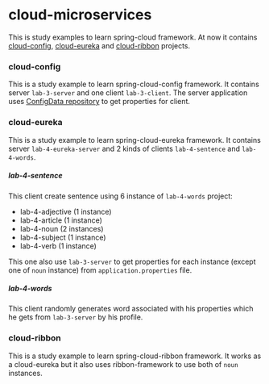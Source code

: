 # cloud-microservices

This is study examples to learn spring-cloud framework. At now it contains 
[cloud-config](https://github.com/AydarZaynutdinov/cloud-microservices/tree/master/cloud-config),
[cloud-eureka](https://github.com/AydarZaynutdinov/cloud-microservices/tree/master/cloud-eureka) and 
[cloud-ribbon](https://github.com/AydarZaynutdinov/cloud-microservices/tree/master/cloud-ribbon) projects.



### cloud-config
This is a study example to learn spring-cloud-config framework. It contains server `lab-3-server` and 
one client `lab-3-client`. The server application uses [ConfigData repository](https://github.com/AydarZaynutdinov/ConfigData) 
to get properties for client.


### cloud-eureka
This is a study example to learn spring-cloud-eureka framework. It contains server `lab-4-eureka-server` and 
2 kinds of clients `lab-4-sentence` and `lab-4-words`. 

##### lab-4-sentence
This client create sentence using 6 instance of `lab-4-words` project:
 - lab-4-adjective (1 instance)
 - lab-4-article (1 instance)
 - lab-4-noun (2 instances)
 - lab-4-subject (1 instance)
 - lab-4-verb (1 instance)
 
This one also use `lab-3-server` to get properties for each instance (except one of `noun` instance) 
from `application.properties` file.

##### lab-4-words
This client randomly generates word associated with his properties which he gets from `lab-3-server` by his profile.

### cloud-ribbon
This is a study example to learn spring-cloud-ribbon framework. It works as a cloud-eureka but it also uses 
ribbon-framework to use both of `noun` instances.
